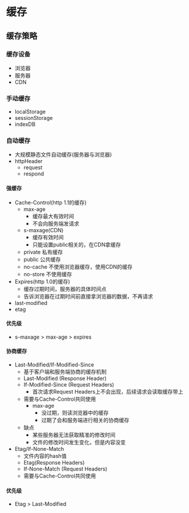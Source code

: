 
# 缓存

## 缓存策略

### 缓存设备

- 浏览器
- 服务器
- CDN

### 手动缓存

- localStorage
- sessionStorage
- indexDB

### 自动缓存

- 大规模静态文件自动缓存(服务器与浏览器)
- httpHeader
  - request
  - respond

#### 强缓存

- Cache-Control(http 1.1的缓存)
  - max-age
    - 缓存最大有效时间
    - 不会向服务端发请求
  - s-maxage(CDN)
    - 缓存有效时间
    - 只能设置public相关的，在CDN拿缓存
  - private 私有缓存
  - public 公共缓存
  - no-cache 不使用浏览器缓存，使用CDN的缓存
  - no-store 不使用缓存
- Expires(http 1.0的缓存)
  - 缓存过期时间，服务器的具体时间点
  - 告诉浏览器在过期时间前直接拿浏览器的数据，不再请求
- last-modified
- etag

#### 优先级

- s-maxage > max-age > expires

#### 协商缓存

- Last-Modified/If-Modified-Since
  - 基于客户端和服务端协商的缓存机制
  - Last-Modified (Response Header)
  - If-Modified-Since (Request Headers)
    - 首次请求Request Headers上不会出现，后续请求会读取缓存带上
  - 需要与Cache-Control共同使用
    - max-age
      - 没过期，则读浏览器中的缓存
      - 过期了会和服务端进行相关的协商缓存
  - 缺点
    - 某些服务器无法获取精准的修改时间
    - 文件的修改时间发生变化，但是内容没变
- Etag/If-None-Match
  - 文件内容的hash值
  - Etag(Response Headers)
  - If-None-Match (Request Headers)
  - 需要与Cache-Control共同使用

#### 优先级

- Etag > Last-Modified